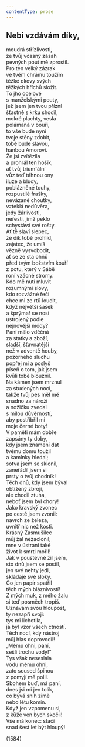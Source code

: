 ```yaml
---
contentType: prose
---
```


## Nebi vzdávám díky,

moudrá střízlivosti,  
že tvůj včasný zásah  
pevných pout mě zprostil.  
Pro ten velký zázrak  
ve tvém chrámu toužím  
těžké okovy svých  
těžkých hříchů složit.  
To jho ocelové  
s manželskými pouty,  
jež jsem jen tvou přízní  
šťastně s krku shodil,  
mokré plachty, vesla  
polámaná v bouři,  
to vše bude nyní  
tvoje stěny zdobit,  
tobě bude slávou,  
hanbou Amorovi.  
Že jsi zvítězila  
a prohrál ten hošík,  
ať tvůj triumfální  
vůz teď táhnou ony  
iluze a bludy,  
poblázněné touhy,  
rozpustilé frašky,  
nevázané choutky,  
vzteklá nedůvěra,  
jedy žárlivosti,  
neřesti, jimž peklo  
schystává své rošty.  
Ať tě slaví slepec,  
že dík tobě prohlíd,  
zajatec, že umíš  
vězně vysvobodit,  
ať se ze sta ohňů  
před tvým božstvím kouří  
z potu, který v Sábě  
roní vzácné stromy.  
Kdo mě nutí mluvit  
rozumnými slovy,  
kdo rozvážné řeči  
chce mi ze rtů loudit,  
když největší šašek  
a šprýmař se nosí  
ustrojený podle  
nejnovější módy?  
Paní málo vděčná  
za statky a zboží,  
sladší, šťavnatější  
než v adventě houby,  
pozorného sluchu  
popřej mi a poslyš  
píseň o tom, jak jsem  
kvůli tobě blouznil.  
Na kámen jsem mrznul  
za studených nocí,  
takže tvůj pes měl mě  
snadno za nároží  
a nožičku zvedal  
s milou důvěrností,  
aby postříbřil mi  
moje černé boty!  
V paměti mám dobře  
zapsány ty doby,  
kdy jsem znamení dát  
tvému domu toužil  
a kamínky hledal;  
sotva jsem se sklonil,  
zaneřádil jsem si  
prsty o tvůj chodník!  
Těch dnů, kdy jsem býval  
obtížený zbrojí,  
ale chodil ztuha,  
neboť jsem byl chorý!  
Jako kravský zvonec  
po cestě jsem zvonil:  
navrch ze železa,  
uvnitř nic než kosti.  
Krásný Zasmušilec  
můj žal nezaclonil;  
mne v ústraní také  
život k smrti mořil!  
Jak v poustevně žil jsem,  
sto dnů jsem se postil,  
jen své nehty jedl,  
skládaje své sloky.  
Co jen papír spatřil  
těch mých bláznivostí!  
Z mých muk, z mého žalu  
si teď posměch tropíš.  
Uznávám svou hloupost,  
ty nezapři svoji:  
tys mi lichotila,  
já byl vzor všech ctností.  
Těch nocí, kdy nástroj  
můj hlas doprovodil!  
„Mému ohni, paní,  
sešli trochu vody!“  
Tys však neseslala  
vodu mému ohni,  
zato soused špínou  
z pomyjí mě polil.  
Sbohem buď, má paní,  
dnes jsi mi jen tolik,  
co bývá sníh zimě  
nebo létu komín.  
Když jen vzpomenu si,  
z kůže ven bych skočil!  
Vše má konec: stačí  
snad šest let být hloupý!

(1584)
